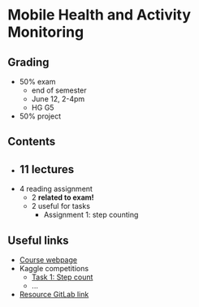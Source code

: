 # Mobile Health and Activity Monitoring

## Grading

- 50% exam
  - end of semester
  - June 12, 2-4pm
  - HG G5
- 50% project

## Contents

- 11 lectures
  - 
- 4 reading assignment
  - 2 **related to exam!**
  - 2 useful for tasks
    - Assignment 1: step counting

## Useful links 

- [Course webpage](https://teaching.siplab.org/mobile_health_activity_monitoring/2023/course)
- Kaggle competitions
  - [Task 1: Step count](https://www.kaggle.com/competitions/mobile-health-2023-step-count)
  - ...
- [Resource GitLab link](https://gitlab.ethz.ch/siplab/mobile-health-and-activity-monitoring-2023-exercise/-/tree/main/)

